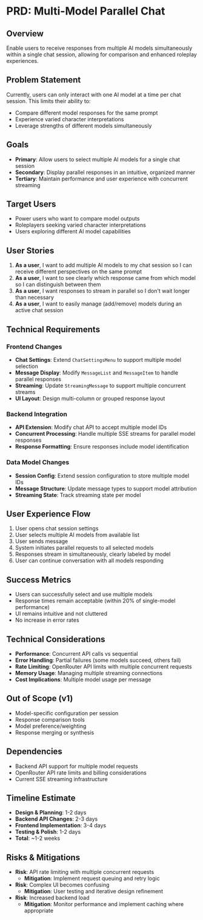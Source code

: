 # PRD: Multi-Model Parallel Chat

## Overview
Enable users to receive responses from multiple AI models simultaneously within a single chat session, allowing for comparison and enhanced roleplay experiences.

## Problem Statement
Currently, users can only interact with one AI model at a time per chat session. This limits their ability to:
- Compare different model responses for the same prompt
- Experience varied character interpretations
- Leverage strengths of different models simultaneously

## Goals
- **Primary**: Allow users to select multiple AI models for a single chat session
- **Secondary**: Display parallel responses in an intuitive, organized manner
- **Tertiary**: Maintain performance and user experience with concurrent streaming

## Target Users
- Power users who want to compare model outputs
- Roleplayers seeking varied character interpretations
- Users exploring different AI model capabilities

## User Stories
1. **As a user**, I want to add multiple AI models to my chat session so I can receive different perspectives on the same prompt
2. **As a user**, I want to see clearly which response came from which model so I can distinguish between them
3. **As a user**, I want responses to stream in parallel so I don't wait longer than necessary
4. **As a user**, I want to easily manage (add/remove) models during an active chat session

## Technical Requirements

### Frontend Changes
- **Chat Settings**: Extend `ChatSettingsMenu` to support multiple model selection
- **Message Display**: Modify `MessageList` and `MessageItem` to handle parallel responses
- **Streaming**: Update `StreamingMessage` to support multiple concurrent streams
- **UI Layout**: Design multi-column or grouped response layout

### Backend Integration
- **API Extension**: Modify chat API to accept multiple model IDs
- **Concurrent Processing**: Handle multiple SSE streams for parallel model responses
- **Response Formatting**: Ensure responses include model identification

### Data Model Changes
- **Session Config**: Extend session configuration to store multiple model IDs
- **Message Structure**: Update message types to support model attribution
- **Streaming State**: Track streaming state per model

## User Experience Flow
1. User opens chat session settings
2. User selects multiple AI models from available list
3. User sends message
4. System initiates parallel requests to all selected models
5. Responses stream in simultaneously, clearly labeled by model
6. User can continue conversation with all models responding

## Success Metrics
- Users can successfully select and use multiple models
- Response times remain acceptable (within 20% of single-model performance)
- UI remains intuitive and not cluttered
- No increase in error rates

## Technical Considerations
- **Performance**: Concurrent API calls vs sequential
- **Error Handling**: Partial failures (some models succeed, others fail)
- **Rate Limiting**: OpenRouter API limits with multiple concurrent requests
- **Memory Usage**: Managing multiple streaming connections
- **Cost Implications**: Multiple model usage per message

## Out of Scope (v1)
- Model-specific configuration per session
- Response comparison tools
- Model preference/weighting
- Response merging or synthesis

## Dependencies
- Backend API support for multiple model requests
- OpenRouter API rate limits and billing considerations
- Current SSE streaming infrastructure

## Timeline Estimate
- **Design & Planning**: 1-2 days
- **Backend API Changes**: 2-3 days
- **Frontend Implementation**: 3-4 days
- **Testing & Polish**: 1-2 days
- **Total**: ~1-2 weeks

## Risks & Mitigations
- **Risk**: API rate limiting with multiple concurrent requests
  - **Mitigation**: Implement request queuing and retry logic
- **Risk**: Complex UI becomes confusing
  - **Mitigation**: User testing and iterative design refinement
- **Risk**: Increased backend load
  - **Mitigation**: Monitor performance and implement caching where appropriate